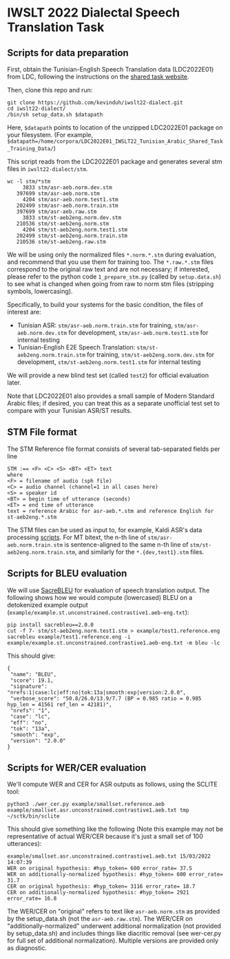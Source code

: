 # IWSLT 2022 Dialectal Speech Translation Task 

## Scripts for data preparation

First, obtain the Tunisian-English Speech Translation data (LDC2022E01) from LDC, following the instructions on the <a href="https://iwslt.org/2022/dialect">shared task website</a>.

Then, clone this repo and run: 
```
git clone https://github.com/kevinduh/iwslt22-dialect.git
cd iwslt22-dialect/
/bin/sh setup_data.sh $datapath
```

Here,  `$datapath` points to location of the unzipped LDC2022E01 package on your filesystem. (For example, `$datapath=/home/corpora/LDC2022E01_IWSLT22_Tunisian_Arabic_Shared_Task_Training_Data/`)

This script reads from the LDC2022E01 package and generates several stm files in `iwslt22-dialect/stm`. 

```
wc -l stm/*stm
     3833 stm/asr-aeb.norm.dev.stm
   397699 stm/asr-aeb.norm.stm
     4204 stm/asr-aeb.norm.test1.stm
   202499 stm/asr-aeb.norm.train.stm
   397699 stm/asr-aeb.raw.stm
     3833 stm/st-aeb2eng.norm.dev.stm
   210536 stm/st-aeb2eng.norm.stm
     4204 stm/st-aeb2eng.norm.test1.stm
   202499 stm/st-aeb2eng.norm.train.stm
   210536 stm/st-aeb2eng.raw.stm
```

We will be using only the normalized files `*.norm.*.stm` during evaluation, and recommend that you use them for training too. 
The `*.raw.*.stm` files correspond to the original raw text and are not necessary; if interested, please refer to the python code `1_prepare_stm.py` (called by `setup.data.sh`) to see what is changed when going from raw to norm stm files (stripping symbols, lowercasing). 

Specifically, to build your systems for the basic condition, the files of interest are:

* Tunisian ASR: `stm/asr-aeb.norm.train.stm` for training, `stm/asr-aeb.norm.dev.stm` for development, `stm/asr-aeb.norm.test1.stm` for internal testing
* Tunisian-English E2E Speech Translation: `stm/st-aeb2eng.norm.train.stm` for training, `stm/st-aeb2eng.norm.dev.stm` for development, `stm/st-aeb2eng.norm.test1.stm` for internal testing 

We will provide a new blind test set (called `test2`) for official evaluation later. 

Note that LDC2022E01 also provides a small sample of Modern Standard Arabic files; if desired, you can treat this as a separate unofficial test set to compare with your Tunisian ASR/ST results.  

## STM File format

The STM Reference file format consists of several tab-separated fields per line

```
STM :== <F> <C> <S> <BT> <ET> text
where
<F> = filename of audio (sph file)
<C> = audio channel (channel=1 in all cases here)
<S> = speaker id
<BT> = begin time of utterance (seconds)
<ET> = end time of utterance
text = reference Arabic for asr-aeb.*.stm and reference English for st-aeb2eng.*.stm
```

The STM files can be used as input to, for example, Kaldi ASR's data processing <a href="https://github.com/kaldi-asr/kaldi/blob/master/egs/babel/s5/local/prepare_stm.pl">scripts</a>. For MT bitext, the n-th line of `stm/asr-aeb.norm.train.stm` is sentence-aligned to the same n-th line of `stm/st-aeb2eng.norm.train.stm`, and similarly for the `*.{dev,test1}.stm` files.


## Scripts for BLEU evaluation

We will use <a href="https://github.com/mjpost/sacrebleu">SacreBLEU</a> for evaluation of speech translation output. The following shows how we would compute (lowercased) BLEU on a detokenized example output (`example/example.st.unconstrained.contrastive1.aeb-eng.txt`):

```
pip install sacrebleu==2.0.0
cut -f 7- stm/st-aeb2eng.norm.test1.stm > example/test1.reference.eng
sacrebleu example/test1.reference.eng -i example/example.st.unconstrained.contrastive1.aeb-eng.txt -m bleu -lc
``` 

This should give:
```
{
 "name": "BLEU",
 "score": 19.1,
 "signature": "nrefs:1|case:lc|eff:no|tok:13a|smooth:exp|version:2.0.0",
 "verbose_score": "50.8/26.0/13.9/7.7 (BP = 0.985 ratio = 0.985 hyp_len = 41561 ref_len = 42181)",
 "nrefs": "1",
 "case": "lc",
 "eff": "no",
 "tok": "13a",
 "smooth": "exp",
 "version": "2.0.0"
}
```

## Scripts for WER/CER evaluation

We'll compute WER and CER for ASR outputs as follows, using the SCLITE tool: 
```
python3 ./wer_cer.py example/smallset.reference.aeb example/smallset.asr.unconstrained.contrastive1.aeb.txt tmp ~/sctk/bin/sclite
```

This should give something like the following (Note this example may not be representative of actual WER/CER because it's just a small set of 100 utterances):
```
example/smallset.asr.unconstrained.contrastive1.aeb.txt 15/03/2022 14:07:39
WER on original hypothesis: #hyp_token= 600 error_rate= 37.5
WER on additionally-normalized hypothesis: #hyp_token= 600 error_rate= 31.7
CER on original hypothesis: #hyp_token= 3116 error_rate= 18.7
CER on additionally-normalized hypothesis: #hyp_token= 2921 error_rate= 16.8
```

The WER/CER on "original" refers to text like `asr-aeb.norm.stm` as provided by the setup_data.sh (not the `asr-aeb.raw.stm`). 
The WER/CER on "additionally-normalized" underwent additional normalization (not provided by setup_data.sh) and includes things like diacritic removal (see wer-cer.py for full set of additional normalization). Multiple versions are provided only as diagnostic. 

